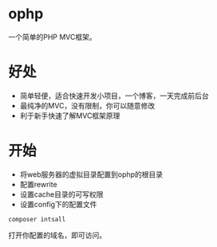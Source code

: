 # ophp
一个简单的PHP MVC框架。

# 好处
- 简单轻便，适合快速开发小项目，一个博客，一天完成前后台
- 最纯净的MVC，没有限制，你可以随意修改
- 利于新手快速了解MVC框架原理

# 开始

- 将web服务器的虚拟目录配置到ophp的根目录
- 配置rewrite
- 设置cache目录的可写权限
- 设置config下的配置文件

```
composer intsall
```

打开你配置的域名，即可访问。
